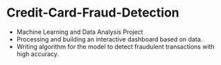 # Credit-Card-Fraud-Detection
- Machine Learning and Data Analysis Project
- Processing and building an interactive dashboard based on data.
- Writing algorithm for the model to detect fraudulent transactions with high accuracy.
